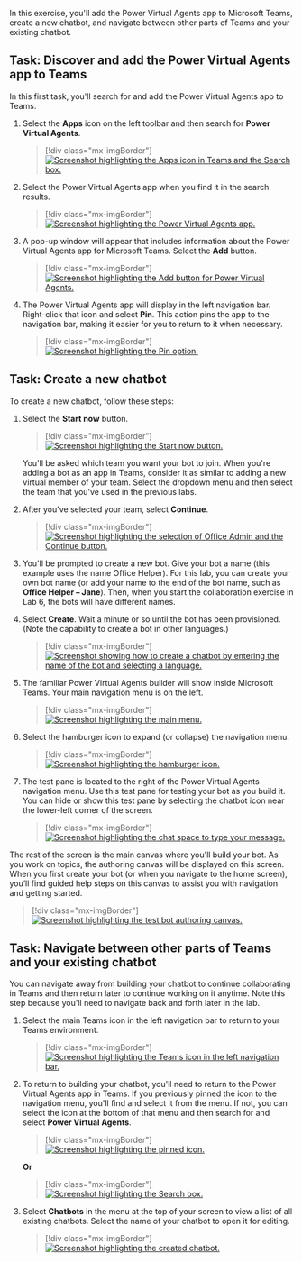 In this exercise, you'll add the Power Virtual Agents app to Microsoft Teams, create a new chatbot, and navigate between other parts of Teams and your existing chatbot.

## Task: Discover and add the Power Virtual Agents app to Teams

In this first task, you'll search for and add the Power Virtual Agents app to Teams.

1. Select the **Apps** icon on the left toolbar and then search for **Power Virtual Agents**. 

    > [!div class="mx-imgBorder"]
    > [![Screenshot highlighting the Apps icon in Teams and the Search box.](../media/teams-app.png)](../media/teams-app.png#lightbox)

1. Select the Power Virtual Agents app when you find it in the search results.

    > [!div class="mx-imgBorder"]
    > [![Screenshot highlighting the Power Virtual Agents app.](../media/power-virtual-agent.png)](../media/power-virtual-agent.png#lightbox)

1. A pop-up window will appear that includes information about the Power Virtual Agents app for Microsoft Teams. Select the **Add** button.

    > [!div class="mx-imgBorder"]
    > [![Screenshot highlighting the Add button for Power Virtual Agents.](../media/add-virtual-agent.png)](../media/add-virtual-agent.png#lightbox)

1. The Power Virtual Agents app will display in the left navigation bar. Right-click that icon and select **Pin**. This action pins the app to the navigation bar, making it easier for you to return to it when necessary. 

    > [!div class="mx-imgBorder"]
    > [![Screenshot highlighting the Pin option.](../media/pin-app.png)](../media/pin-app.png#lightbox)

## Task: Create a new chatbot 

To create a new chatbot, follow these steps:

1. Select the **Start now** button.

    > [!div class="mx-imgBorder"]
    > [![Screenshot highlighting the Start now button.](../media/start-now.png)](../media/start-now.png#lightbox)

    You'll be asked which team you want your bot to join. When you're adding a bot as an app in Teams, consider it as similar to adding a new virtual member of your team. Select the dropdown menu and then select the team that you've used in the previous labs.

1. After you've selected your team, select **Continue**.
 
    > [!div class="mx-imgBorder"]
    > [![Screenshot highlighting the selection of Office Admin and the Continue button.](../media/continue-admin.png)](../media/continue-admin.png#lightbox)

1. You'll be prompted to create a new bot. Give your bot a name (this example uses the name Office Helper). For this lab, you can create your own bot name (or add your name to the end of the bot name, such as **Office Helper – Jane**). Then, when you start the collaboration exercise in Lab 6, the bots will have different names. 

1. Select **Create**. Wait a minute or so until the bot has been provisioned. (Note the capability to create a bot in other languages.)

    > [!div class="mx-imgBorder"]
    > [![Screenshot showing how to create a chatbot by entering the name of the bot and selecting a language.](../media/create-chatbot.png)](../media/create-chatbot.png#lightbox)

1. The familiar Power Virtual Agents builder will show inside Microsoft Teams. Your main navigation menu is on the left.

    > [!div class="mx-imgBorder"]
    > [![Screenshot highlighting the main menu.](../media/virtual-agent-home.png)](../media/virtual-agent-home.png#lightbox)

1. Select the hamburger icon to expand (or collapse) the navigation menu.
 
    > [!div class="mx-imgBorder"]
    > [![Screenshot highlighting the hamburger icon.](../media/collapse.png)](../media/collapse.png#lightbox)

1. The test pane is located to the right of the Power Virtual Agents navigation menu. Use this test pane for testing your bot as you build it. You can hide or show this test pane by selecting the chatbot icon near the lower-left corner of the screen.

    > [!div class="mx-imgBorder"]
    > [![Screenshot highlighting the chat space to type your message.](../media/test-bot-chat.png)](../media/test-bot-chat.png#lightbox)

The rest of the screen is the main canvas where you'll build your bot. As you work on topics, the authoring canvas will be displayed on this screen. When you first create your bot (or when you navigate to the home screen), you’ll find guided help steps on this canvas to assist you with navigation and getting started.
 
   > [!div class="mx-imgBorder"]
   > [![Screenshot highlighting the test bot authoring canvas.](../media/test-bot.png)](../media/test-bot.png#lightbox)

## Task: Navigate between other parts of Teams and your existing chatbot

You can navigate away from building your chatbot to continue collaborating in Teams and then return later to continue working on it anytime. Note this step because you'll need to navigate back and forth later in the lab.

1. Select the main Teams icon in the left navigation bar to return to your Teams environment.

    > [!div class="mx-imgBorder"]
    > [![Screenshot highlighting the Teams icon in the left navigation bar.](../media/teams-left-navigation.png)](../media/teams-left-navigation.png#lightbox)

1. To return to building your chatbot, you'll need to return to the Power Virtual Agents app in Teams. If you previously pinned the icon to the navigation menu, you'll find and select it from the menu. If not, you can select the icon at the bottom of that menu and then search for and select **Power Virtual Agents**.

    > [!div class="mx-imgBorder"]
    > [![Screenshot highlighting the pinned icon.](../media/pinned-button.png)](../media/pinned-button.png#lightbox)

    **Or**

    > [!div class="mx-imgBorder"]
    > [![Screenshot highlighting the Search box.](../media/search-box.png)](../media/search-box.png#lightbox)

1. Select **Chatbots** in the menu at the top of your screen to view a list of all existing chatbots. Select the name of your chatbot to open it for editing.

    > [!div class="mx-imgBorder"]
    > [![Screenshot highlighting the created chatbot.](../media/edit-chatbot.png)](../media/edit-chatbot.png#lightbox)
